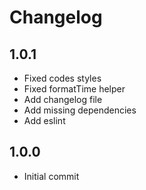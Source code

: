 # Changelog

## 1.0.1
- Fixed codes styles
- Fixed formatTime helper
- Add changelog file
- Add missing dependencies
- Add eslint

## 1.0.0
- Initial commit